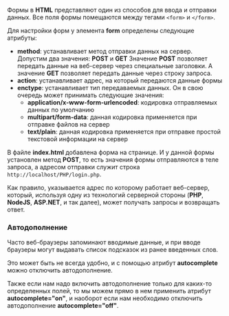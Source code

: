 Формы в **HTML** представляют один из способов для ввода и отправки данных. Все поля формы помещаются между тегами ```<form>``` и ```</form>```.

Для настройки форм у элемента **form** определены следующие атрибуты:
- **method**: устанавливает метод отправки данных на сервер. Допустим два значения: **POST** и **GET**
	Значение **POST** позволяет передать данные на веб-сервер через специальные заголовки. А значение **GET** позволяет передать данные через строку запроса.
- **action**: устанавливает адрес, на который передаются данные формы
- **enctype**: устанавливает тип передаваемых данных. Он в свою очередь может принимать следующие значения:
	- **application/x-www-form-urlencoded**: кодировка отправляемых данных по умолчанию
	- **multipart/form-data**: данная кодировка применяется при отправке файлов на сервер
	- **text/plain**: данная кодировка применяется при отправке простой текстовой информации на сервер

В файле **index.html** добавлена форма на странице. И у данной формы установлен метод **POST**, то есть значения формы отправляются в теле запроса, а адресом отправки служит строка ```http://localhost/PHP/login.php```.

Как правило, указывается адрес по которому работает веб-сервер, который, используя одну из технологий серверной стороны (**PHP**, **NodeJS**, **ASP.NET**, и так далее), может получать запросы и возвращать ответ.

### Автодополнение
Часто веб-браузеры запоминают вводимые данные, и при вводе браузеры могут выдавать список подсказок из ранее введенных слов.

Это может быть не всегда удобно, и с помощью атрибут **autocomplete** можно отключить автодополнение.

Также если нам надо включить автодополнение только для каких-то определенных полей, то мы можем прямо в нем применить атрибут **autocomplete="on"**, и наоборот если нам необходимо отключить автодополнение **autocomplete="off"**.